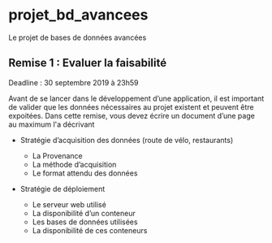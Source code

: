 # projet_bd_avancees
Le projet de bases de données avancées
## Remise 1 : Evaluer la faisabilité
Deadline : 30 septembre 2019 à 23h59

Avant de se lancer dans le développement d’une application, il est important de valider que les données nécessaires au projet existent et peuvent être expoitées. Dans cette remise, vous devez écrire un document d’une page au maximum l'a décrivant

- Stratégie d’acquisition des données (route de vélo, restaurants) 
   - La Provenance
   - La méthode d’acquisition
   - Le format attendu des données

- Stratégie de déploiement
    - Le serveur web utilisé
    - La disponibilité d’un conteneur
    - Les bases de données utilisées
    - La disponibilité de ces conteneurs
